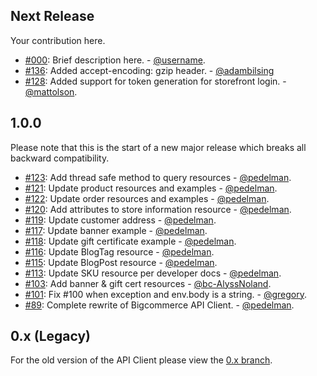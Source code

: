 ## Next Release
Your contribution here.

* [#000](https://github.com/bigcommerce/bigcommerce-api-ruby/pull/000): Brief description here. - [@username](https://github.com/username).
* [#136](https://github.com/bigcommerce/bigcommerce-api-ruby/pull/136): Added accept-encoding: gzip header. - [@adambilsing](https://github.com/adambilsing)
* [#128](https://github.com/bigcommerce/bigcommerce-api-ruby/pull/128): Added support for token generation for storefront login. - [@mattolson](https://github.com/mattolson).

## 1.0.0
Please note that this is the start of a new major release which breaks all backward compatibility.

* [#123](https://github.com/bigcommerce/bigcommerce-api-ruby/pull/123): Add thread safe method to query resources - [@pedelman](https://github.com/pedelman).
* [#121](https://github.com/bigcommerce/bigcommerce-api-ruby/pull/121): Update product resources and examples - [@pedelman](https://github.com/pedelman).
* [#122](https://github.com/bigcommerce/bigcommerce-api-ruby/pull/122): Update order resources and examples - [@pedelman](https://github.com/pedelman).
* [#120](https://github.com/bigcommerce/bigcommerce-api-ruby/pull/120): Add attributes to store information resource - [@pedelman](https://github.com/pedelman).
* [#119](https://github.com/bigcommerce/bigcommerce-api-ruby/pull/119): Update customer address - [@pedelman](https://github.com/pedelman).
* [#117](https://github.com/bigcommerce/bigcommerce-api-ruby/pull/117): Update banner example - [@pedelman](https://github.com/pedelman).
* [#118](https://github.com/bigcommerce/bigcommerce-api-ruby/pull/118): Update gift certificate example - [@pedelman](https://github.com/pedelman).
* [#116](https://github.com/bigcommerce/bigcommerce-api-ruby/pull/116): Update BlogTag resource - [@pedelman](https://github.com/pedelman).
* [#115](https://github.com/bigcommerce/bigcommerce-api-ruby/pull/115): Update BlogPost resource - [@pedelman](https://github.com/pedelman).
* [#113](https://github.com/bigcommerce/bigcommerce-api-ruby/pull/113): Update SKU resource per developer docs - [@pedelman](https://github.com/pedelman).
* [#103](https://github.com/bigcommerce/bigcommerce-api-ruby/pull/103): Add banner & gift cert resources - [@bc-AlyssNoland](https://github.com/bc-AlyssNoland).
* [#101](https://github.com/bigcommerce/bigcommerce-api-ruby/pull/101): Fix #100 when exception and env.body is a string. - [@gregory](https://github.com/gregory).
* [#89](https://github.com/bigcommerce/bigcommerce-api-ruby/pull/89): Complete rewrite of Bigcommerce API Client. - [@pedelman](https://github.com/pedelman).

## 0.x (Legacy)
For the old version of the API Client please view the [0.x branch](https://github.com/bigcommerce/bigcommerce-api-ruby/tree/0.x).
